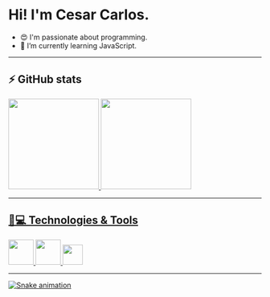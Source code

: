 # Hi! I'm Cesar Carlos.

- 😍 I'm passionate about programming.  
- 🌱 I’m currently learning JavaScript.

___

## ⚡ GitHub stats

<div>
    <a href="https://github.com/Cesar-Carllos?tab=repositories">
    <img height="180em" src="https://github-readme-stats.vercel.app/api?username=Cesar-Carllos&theme=dark&show_icons=true&&hide=prs)](https://github.com/Cesar-Carllos/github-readme-stats"/>
    <img height="180em" src="https://github-readme-stats.vercel.app/api/top-langs/?username=Cesar-Carllos&layout=compact&theme=dark"/>
</div>

___

## 🚀💻 Technologies & Tools

<div>
<img src="https://cdn.jsdelivr.net/gh/devicons/devicon/icons/html5/html5-original-wordmark.svg" height="50" width="50"/>
 <img src="https://cdn.jsdelivr.net/gh/devicons/devicon/icons/css3/css3-original-wordmark.svg" height="50" width="50"/>
 <img src="https://cdn.jsdelivr.net/gh/devicons/devicon/icons/javascript/javascript-original.svg" height="40" width="40"/>
</div>

___

![Snake animation](https://github.com/Cesar-Carllos/Cesar-Carllos/blob/output/github-contribution-grid-snake.svg)
